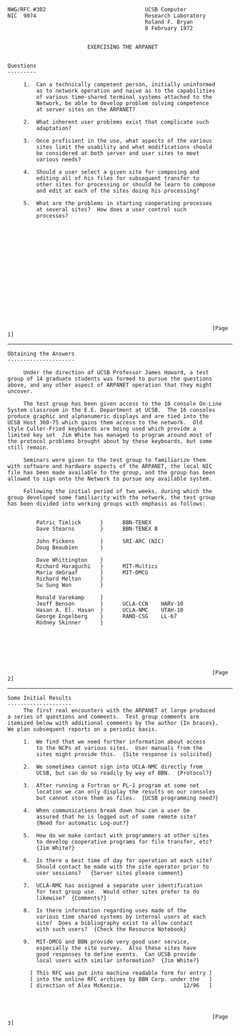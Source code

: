     NWG/RFC #302                               UCSB Computer
    NIC  9074                                  Research Laboratory
                                               Roland F. Bryan
                                               8 February 1972


                             EXERCISING THE ARPANET


    Questions
    ---------

         1.  Can a technically competent person, initially uninformed
             as to network operation and naive as to the capabilities
             of various time-shared terminal systems attached to the
             Network, be able to develop problem solving competence
             at server sites on the ARPANET?

         2.  What inherent user problems exist that complicate such
             adaptation?

         3.  Once proficient in the use, what aspects of the various
             sites limit the usability and what modifications should
             be considered at both server and user sites to meet
             various needs?

         4.  Should a user select a given site for composing and
             editing all of his files for subsequent transfer to
             other sites for processing or should he learn to compose
             and edit at each of the sites doing his processing?

         5.  What are the problems in starting cooperating processes
             at several sites?  How does a user control such
             processes?

















                                                                    [Page 1]

------------------------------------------------------------------------

``` newpage
Obtaining the Answers
---------------------

     Under the direction of UCSB Professor James Howard, a test
group of 14 graduate students was formed to pursue the questions
above, and any other aspect of ARPANET operation that they might
uncover.

     The test group has been given access to the 16 console On-Line
System classroom in the E.E. Department at UCSB.  The 16 consoles
produce graphic and alphanumeric displays and are tied into the
UCSB Host 360-75 which gains them access to the network.  Old
style Culler-Fried keyboards are being used which provide a
limited key set  Jim White has managed to program around most of
the protocol problems brought about by these keyboards, but some
still remain.

     Seminars were given to the test group to familiarize them
with software and hardware aspects of the ARPANET, the local NIC
file has been made available to the group, and the group has been
allowed to sign onto the Network to pursue any available system.

     Following the initial period of two weeks, during which the
group developed some familiarity with the network, the test group
has been divided into working groups with emphasis as follows:


         Patric Timlick      }      BBN-TENEX
         Dave Stearns        }      BBN-TENEX B

         John Pickens        }      SRI-ARC (NIC)
         Doug Beaubien       }

         Dave Whittington    }
         Richard Haraguchi   }      MIT-Multics
         Maria deGraaf       }      MIT-DMCG
         Richard Melton      }
         Su Sung Won         }

         Ronald Varekamp     }
         Jeoff Benson        }      UCLA-CCN    HARV-10
         Hasan A. El. Hasan  }      UCLA-NMC    UTAH-10
         George Engelberg    }      RAND-CSG    LL-67
         Rodney Skinner      }







                                                                [Page 2]
```

------------------------------------------------------------------------

``` newpage
Some Initial Results
--------------------
     The first real encounters with the ARPANET at large produced
a series of questions and comments.  Test group comments are
itemized below with additional comments by the author {In braces}.
We plan subsequent reports on a periodic basis.

     1.  We find that we need further information about access
         to the NCPs at various sites.  User manuals from the
         sites might provide this.  {Site response is solicited}

     2.  We sometimes cannot sign into UCLA-NMC directly from
         UCSB, but can do so readily by way of BBN.  {Protocol?}

     3.  After running a Fortran or PL-1 program at some net
         location we can only display the results on our consoles
         but cannot store them as files.  {UCSB programming need?}

     4.  When communications break down how can a user be
         assured that he is logged out of some remote site?
         {Need for automatic Log-out?}

     5.  How do we make contact with programmers at other sites
         to develop cooperative programs for file transfer, etc?
         {Jim White?}

     6.  Is there a best time of day for operation at each site?
         Should contact be made with the site operator prior to
         user sessions?   {Server sites please comment}

     7.  UCLA-NMC has assigned a separate user identification
         for test group use.  Would other sites prefer to do
         likewise?  {Comments?}

     8.  Is there information regarding uses made of the
         various time shared systems by internal users at each
         site?  Does a bibliography exist to allow contact
         with such users?  {Check the Resource Notebook}

     9.  MIT-DMCG and BBN provide very good user service,
         especially the site survey.  Also these sites have
         good responses to define events.  Can UCSB provide
         local users with similar information?  {Jim White?}

       [ This RFC was put into machine readable form for entry ]
       [ into the online RFC archives by BBN Corp. under the   ]
       [ direction of Alex McKenzie.                   12/96   ]




                                                                [Page 3]
```
